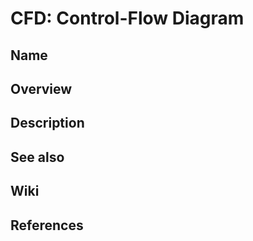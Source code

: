 # CFD: Control-Flow Diagram

## Name

## Overview

## Description

## See also

## Wiki

## References
